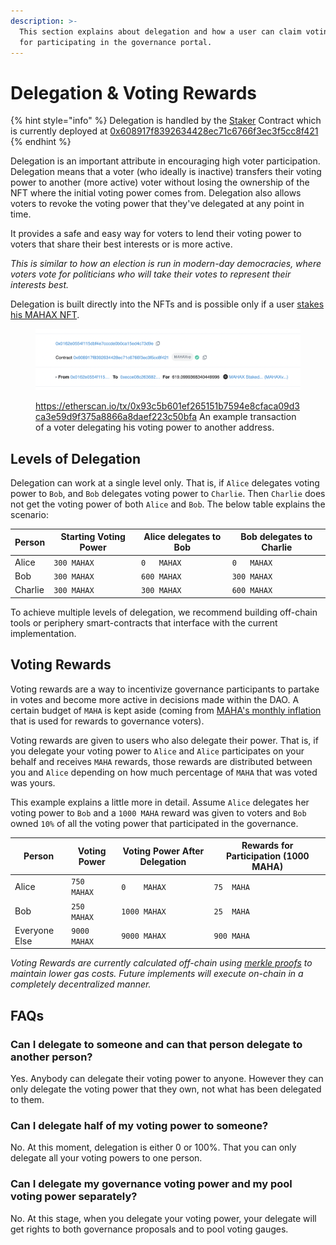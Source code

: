 ```yaml
---
description: >-
  This section explains about delegation and how a user can claim voting rewards
  for participating in the governance portal.
---
```


# Delegation & Voting Rewards

{% hint style="info" %}
Delegation is handled by the [Staker](https://github.com/MahaDAO/governance-contracts/blob/master/contracts/MAHAXStaker.sol) Contract which is currently deployed at [0x608917f8392634428ec71c6766f3ec3f5cc8f421](https://etherscan.io/address/0x608917f8392634428ec71c6766f3ec3f5cc8f421)
{% endhint %}

Delegation is an important attribute in encouraging high voter participation. Delegation means that a voter (who ideally is inactive) transfers their voting power to another (more active) voter without losing the ownership of the NFT where the initial voting power comes from. Delegation also allows voters to revoke the voting power that they've delegated at any point in time.&#x20;

It provides a safe and easy way for voters to lend their voting power to voters that share their best interests or is more active.

_This is similar to how an election is run in modern-day democracies, where voters vote for politicians who will take their votes to represent their interests best._

Delegation is built directly into the NFTs and is possible only if a user [stakes his MAHAX NFT](locking-mechanism.md#staking-nfts).&#x20;

<figure><img src="../.gitbook/assets/image.png" alt=""><figcaption><p><a href="https://etherscan.io/tx/0x93c5b601ef265151b7594e8cfaca09d3ca3e59d9f375a8866a8daef223c50bfa">https://etherscan.io/tx/0x93c5b601ef265151b7594e8cfaca09d3ca3e59d9f375a8866a8daef223c50bfa</a> An example transaction of a voter delegating his voting power to another address.</p></figcaption></figure>

## Levels of Delegation

Delegation can work at a single level only. That is, if `Alice` delegates voting power to `Bob`, and `Bob` delegates voting power to `Charlie`. Then `Charlie` does not get the voting power of both `Alice` and `Bob`. The below table explains the scenario:

| Person  | Starting Voting Power  | Alice delegates to Bob | Bob delegates to Charlie |
| ------- | ---------------------- | ---------------------- | ------------------------ |
| Alice   | `300 MAHAX`            | `0   MAHAX`            | `0   MAHAX`              |
| Bob     | `300 MAHAX`            | `600 MAHAX`            | `300 MAHAX`              |
| Charlie | `300 MAHAX`            | `300 MAHAX`            | `600 MAHAX`              |

To achieve multiple levels of delegation, we recommend building off-chain tools or periphery smart-contracts that interface with the current implementation.

## Voting Rewards

Voting rewards are a way to incentivize governance participants to partake in votes and become more active in decisions made within the DAO. A certain budget of `MAHA` is kept aside (coming from [MAHA's monthly inflation](../the-maha-token/distribution.md) that is used for rewards to governance voters).

Voting rewards are given to users who also delegate their power. That is, if you delegate your voting power to `Alice` and `Alice` participates on your behalf and receives `MAHA` rewards, those rewards are distributed between you and `Alice` depending on how much percentage of `MAHA` that was voted was yours.

This example explains a little more in detail. Assume `Alice` delegates her voting power to `Bob` and a `1000 MAHA` reward was given to voters and `Bob` owned `10%` of all the voting power that participated in the governance.

| Person        | Voting Power | Voting Power After Delegation | Rewards for Participation (1000 MAHA) |
| ------------- | ------------ | ----------------------------- | ------------------------------------- |
| Alice         | `750  MAHAX` | `0    MAHAX`                  | `75  MAHA`                            |
| Bob           | `250  MAHAX` | `1000 MAHAX`                  | `25  MAHA`                            |
| Everyone Else | `9000 MAHAX` | `9000 MAHAX`                  | `900 MAHA`                            |

_Voting Rewards are currently calculated off-chain using_ [_merkle proofs_](https://www.webopedia.com/definitions/merkle-proof/) _to maintain lower gas costs. Future implements will execute on-chain in a completely decentralized manner._&#x20;

## FAQs

### Can I delegate to someone and can that person delegate to another person?

Yes. Anybody can delegate their voting power to anyone. However they can only delegate the voting power that they own, not what has been delegated to them.

### Can I delegate half of my voting power to someone?

No. At this moment, delegation is either 0 or 100%. That you can only delegate all your voting powers to one person.

### Can I delegate my governance voting power and my pool voting power separately?

No. At this stage, when you delegate your voting power, your delegate will get rights to both governance proposals and to pool voting gauges.

